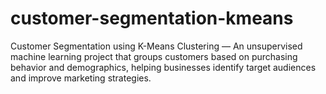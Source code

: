 # customer-segmentation-kmeans
Customer Segmentation using K-Means Clustering — An unsupervised machine learning project that groups customers based on purchasing behavior and demographics, helping businesses identify target audiences and improve marketing strategies.
